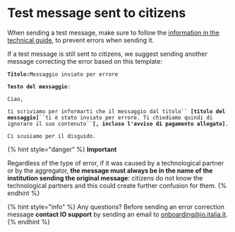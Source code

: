 # Test message sent to citizens

When sending a test message, make sure to follow the [information in the technical guide](https://docs.pagopa.it/io-guida-tecnica/funzionalita/inviare-un-messaggio), to prevent errors when sending it.

If a test message is still sent to citizens, we suggest sending another message correcting the error based on this template:

**`Titolo:`**`Messaggio inviato per errore`

**`Testo del messaggio`**`:`

`Ciao,`

```ti scriviamo per informarti che il messaggio dal titolo`` ```**`[titolo del messaggio]`**``` ``ti è stato inviato per errore. Ti chiediamo quindi di ignorare il suo contenuto`` ```**`[, incluso l'avviso di pagamento allegato]`**`.`

`Ci scusiamo per il disguido.`

{% hint style="danger" %} **Important**

Regardless of the type of error, if it was caused by a technological partner or by the aggregator, **the message must always be in the name of the institution sending the original message**: citizens do not know the technological partners and this could create further confusion for them. {% endhint %}

{% hint style="info" %} Any questions? Before sending an error correction message **contact IO support** by sending an email to [onboarding@io.italia.it](mailto:onboarding@io.italia.it). {% endhint %}